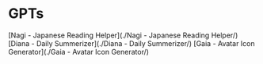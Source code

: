 # GPTs

[Nagi - Japanese Reading Helper](./Nagi - Japanese Reading Helper/)
[Diana - Daily Summerizer](./Diana - Daily Summerizer/)
[Gaia - Avatar Icon Generator](./Gaia - Avatar Icon Generator/)
